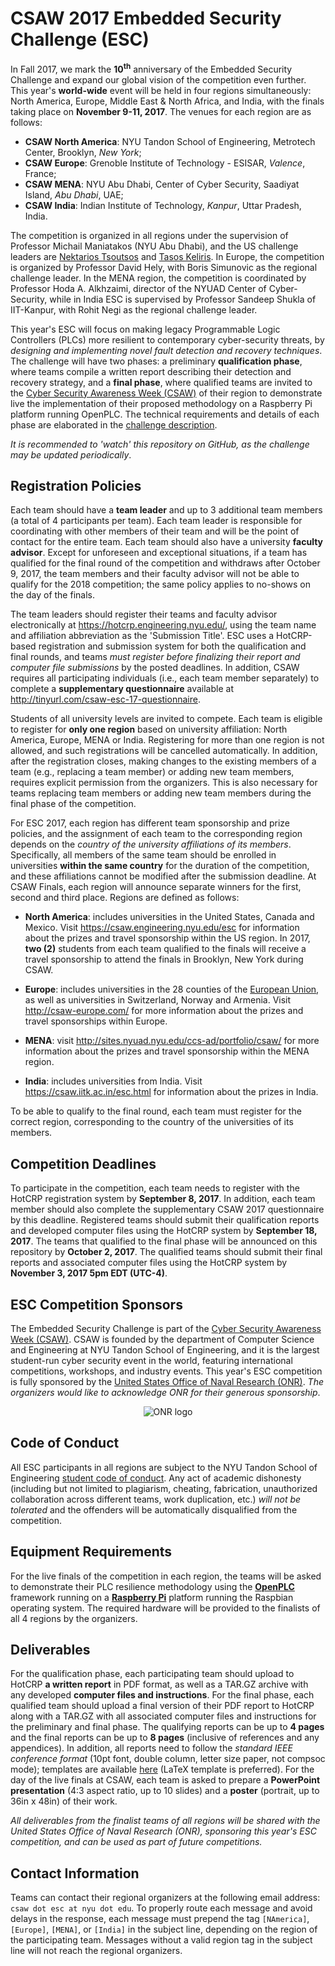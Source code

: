 CSAW 2017 Embedded Security Challenge (ESC)
===========================================

In Fall 2017, we mark the **10<sup>th</sup>** anniversary of the Embedded Security Challenge and expand our global vision of the competition even further. This year's **world-wide** event will be held in four regions simultaneously: North America, Europe, Middle East & North Africa, and India, with the finals taking place on **November 9-11, 2017**. The venues for each region are as follows:
-   **CSAW North America**: NYU Tandon School of Engineering, Metrotech Center, Brooklyn, *New York*;
-   **CSAW Europe**: Grenoble Institute of Technology - ESISAR, *Valence*, France;
-   **CSAW MENA**: NYU Abu Dhabi, Center of Cyber Security, Saadiyat Island, *Abu Dhabi*, UAE;
-   **CSAW India**: Indian Institute of Technology, *Kanpur*, Uttar Pradesh, India.

The competition is organized in all regions under the supervision of Professor Michail Maniatakos (NYU Abu Dhabi), and the US challenge leaders are [Nektarios Tsoutsos](https://github.com/nekt) and [Tasos Keliris](https://tkeliris.github.io). In Europe, the competition is organized by Professor David Hely, with Boris Simunovic as the regional challenge leader. In the MENA region, the competition is coordinated by Professor Hoda A. Alkhzaimi, director of the NYUAD Center of Cyber-Security, while in India ESC is supervised by Professor Sandeep Shukla of IIT-Kanpur, with Rohit Negi as the regional challenge leader. 

This year's ESC will focus on making legacy Programmable Logic Controllers (PLCs) more resilient to contemporary cyber-security threats, by *designing and implementing novel fault detection and recovery techniques*. The challenge will have two phases: a preliminary **qualification phase**, where teams compile a written report describing their detection and recovery strategy, and a **final phase**, where qualified teams are invited to the [Cyber Security Awareness Week (CSAW)](https://csaw.engineering.nyu.edu/) of their region to demonstrate live the implementation of their proposed methodology on a Raspberry Pi platform running OpenPLC. The technical requirements and details of each phase are elaborated in the [challenge description](challenge_description.md). 

*It is recommended to 'watch' this repository on GitHub, as the challenge may be updated periodically*.

Registration Policies
---------------------

Each team should have a **team leader** and up to 3 additional team members (a total of 4 participants per team). Each team leader is responsible for coordinating with other members of their team and will be the point of contact for the entire team. Each team should also have a university **faculty advisor**. Except for unforeseen and exceptional situations, if a team has qualified for the final round of the competition and withdraws after October 9, 2017, the team members and their faculty advisor will not be able to qualify for the 2018 competition; the same policy applies to no-shows on the day of the finals.

The team leaders should register their teams and faculty advisor electronically at https://hotcrp.engineering.nyu.edu/, using the team name and affiliation abbreviation as the 'Submission Title'. ESC uses a HotCRP-based registration and submission system for both the qualification and final rounds, and teams *must register before finalizing their report and computer file submissions* by the posted deadlines. In addition, CSAW requires all participating individuals (i.e., each team member separately) to complete a **supplementary questionnaire** available at http://tinyurl.com/csaw-esc-17-questionnaire.

Students of all university levels are invited to compete. Each team is eligible to register for **only one region** based on university affiliation: North America, Europe, MENA or India. Registering for more than one region is not allowed, and such registrations will be cancelled automatically. In addition, after the registration closes, making changes to the existing members of a team (e.g., replacing a team member) or adding new team members, requires explicit permission from the organizers. This is also necessary for teams replacing team members or adding new team members during the final phase of the competition.

For ESC 2017, each region has different team sponsorship and prize policies, and the assignment of each team to the corresponding region depends on the *country of the university affiliations of its members*. Specifically, all members of the same team should be enrolled in universities **within the same country** for the duration of the competition, and these affiliations cannot be modified after the submission deadline. At CSAW Finals, each region will announce separate winners for the first, second and third place. Regions are defined as follows:
-   **North America**: includes universities in the United States, Canada and Mexico. Visit https://csaw.engineering.nyu.edu/esc for information about the prizes and travel sponsorship within the US region. In 2017, **two (2)** students from each team qualified to the finals will receive a travel sponsorship to attend the finals in Brooklyn, New York during CSAW.
-   **Europe**: includes universities in the 28 counties of the [European Union](http://europa.eu/european-union/about-eu/countries_en), as well as universities in Switzerland, Norway and Armenia. Visit http://csaw-europe.com/ for more information about the prizes and travel sponsorships within Europe.
-   **MENA**: visit http://sites.nyuad.nyu.edu/ccs-ad/portfolio/csaw/ for more information about the prizes and travel sponsorship within the MENA region.

-   **India**: includes universities from India. Visit https://csaw.iitk.ac.in/esc.html for information about the prizes in India.

To be able to qualify to the final round, each team must register for the correct region, corresponding to the country of the universities of its members. 

Competition Deadlines
---------------------

To participate in the competition, each team needs to register with the HotCRP registration system by **September 8, 2017**. In addition, each team member should also complete the supplementary CSAW 2017 questionnaire by this deadline. Registered teams should submit their qualification reports and developed computer files using the HotCRP system by **September 18, 2017**. The teams that qualified to the final phase will be announced on this repository by **October 2, 2017**. The qualified teams should submit their final reports and associated computer files using the HotCRP system by **November 3, 2017 5pm EDT (UTC-4)**.

ESC Competition Sponsors
------------------------

The Embedded Security Challenge is part of the [Cyber Security Awareness Week (CSAW)](https://csaw.engineering.nyu.edu/about). CSAW is founded by the department of Computer Science and Engineering at NYU Tandon School of Engineering, and it is the largest student-run cyber security event in the world, featuring international competitions, workshops, and industry events.
This year's ESC competition is fully sponsored by the [United States Office of Naval Research (ONR)](https://www.onr.navy.mil/). *The organizers would like to acknowledge ONR for their generous sponsorship*.
<p align="center"><img src="https://upload.wikimedia.org/wikipedia/commons/thumb/2/29/Office_of_Naval_Research_Official_Logo.png/320px-Office_of_Naval_Research_Official_Logo.png" alt="ONR logo"/></p>

Code of Conduct
---------------

All ESC participants in all regions are subject to the NYU Tandon School of Engineering [student code of conduct](http://engineering.nyu.edu/life/student-affairs/code-of-conduct). Any act of academic dishonesty (including but not limited to plagiarism, cheating, fabrication, unauthorized collaboration across different teams, work duplication, etc.) *will not be tolerated* and the offenders will be automatically disqualified from the competition.

Equipment Requirements
----------------------

For the live finals of the competition in each region, the teams will be asked to demonstrate their PLC resilience methodology using the [**OpenPLC**](http://www.openplcproject.com/) framework running on a [**Raspberry Pi**](https://www.raspberrypi.org/products/raspberry-pi-3-model-b/) platform running the Raspbian operating system. The required hardware will be provided to the finalists of all 4 regions by the organizers.

Deliverables
------------

For the qualification phase, each participating team should upload to HotCRP **a written report** in PDF format, as well as a TAR.GZ archive with any developed **computer files and instructions**. For the final phase, each qualified team should upload a final version of their PDF report to HotCRP along with a TAR.GZ with all associated computer files and instructions for the preliminary and final phase. The qualifying reports can be up to **4 pages** and the final reports can be up to **8 pages** (inclusive of references and any appendices). In addition, all reports need to follow the *standard IEEE conference format* (10pt font, double column, letter size paper, not compsoc mode); templates are available [here](http://www.ieee.org/conferences_events/conferences/publishing/templates.html) (LaTeX template is preferred).
For the day of the live finals at CSAW, each team is asked to prepare a **PowerPoint presentation** (4:3 aspect ratio, up to 10 slides) and a **poster** (portrait, up to 36in x 48in) of their work.

*All deliverables from the finalist teams of all regions will be shared with the United States Office of Naval Research (ONR), sponsoring this year's ESC competition, and can be used as part of future competitions.*

Contact Information
-------------------

Teams can contact their regional organizers at the following email address: `csaw dot esc at nyu dot edu`. To properly route each message and avoid delays in the response, each message must prepend the tag `[NAmerica]`, `[Europe]`, `[MENA]`, or `[India]` in the subject line, depending on the region of the participating team. Messages without a valid region tag in the subject line will not reach the regional organizers.

